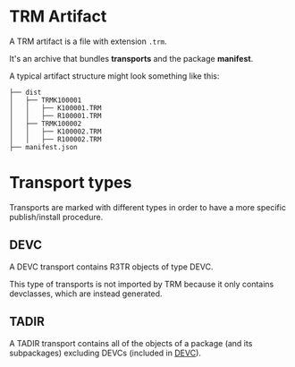 # TRM Artifact

A TRM artifact is a file with extension `.trm`.

It's an archive that bundles **transports** and the package **manifest**.

A typical artifact structure might look something like this:

```
├── dist
│   ├── TRMK100001
│   │   ├── K100001.TRM
│   │   ├── R100001.TRM
│   ├── TRMK100002
│   │   ├── K100002.TRM
│   │   ├── R100002.TRM
├── manifest.json
```

# Transport types

Transports are marked with different types in order to have a more specific publish/install procedure.

## DEVC

A DEVC transport contains R3TR objects of type DEVC.

This type of transports is not imported by TRM because it only contains devclasses, which are instead generated.

## TADIR

A TADIR transport contains all of the objects of a package (and its subpackages) excluding DEVCs (included in [DEVC](#devc)).